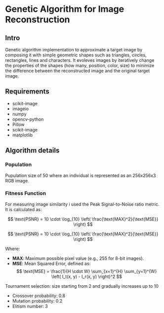 # Genetic Algorithm for Image Reconstruction
## Intro

Genetic algorithm implementation to approximate a target image by composing it with simple geometric shapes such as triangles, circles, rectangles, lines and characters.
It evoleves images by iteratively change the properties of the shapes (how many, position, color, size) to minimize the difference between the reconstructed image and the original target image.

## Requirements

* scikit-image
* imageio
* numpy
* opencv-python
* Pillow
* scikit-image
* matplotlib

## Algorithm details
### Population
Pupulation size of 50 where an individual is represented as an 256x256x3 RGB image.

### Fitness Function
For measuring image similarity i used the Peak Signal-to-Noise ratio metric. It is calculated as:

$$
\text{PSNR} = 10 \cdot \log_{10} \left( \frac{\text{MAX}^2}{\text{MSE}} \right)
$$

$$
\text{PSNR} = 10 \cdot \log_{10} \left( \frac{\text{MAX}^2}{\text{MSE}} \right)
$$

Where:
- **MAX**: Maximum possible pixel value (e.g., 255 for 8-bit images).
- **MSE**: Mean Squared Error, defined as:
$$
\text{MSE} = \frac{1}{H \cdot W} \sum_{x=1}^{H} \sum_{y=1}^{W} \left( I_t(x, y) - I_r(x, y) \right)^2
$$

  
Tournament selection: size starting from 2 and gradually increases up to 10
* Crossover probability: 0.8
* Mutation probability: 0.2
* Elitism number: 3

  
